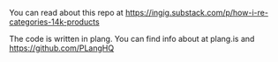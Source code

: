 You can read about this repo at
https://ingig.substack.com/p/how-i-re-categories-14k-products

The code is written in plang. You can find info about at plang.is and https://github.com/PLangHQ
